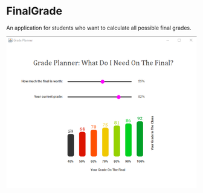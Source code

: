 # FinalGrade
An application for students who want to calculate all possible final grades.

![image of application](FinalGrade.png)

